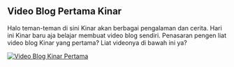 ## Video Blog Pertama Kinar

Halo teman-teman di sini Kinar akan berbagai pengalaman dan cerita. Hari ini Kinar baru aja belajar membuat video blog sendiri. Penasaran pengen liat video blog Kinar yang pertama? Liat videonya di bawah ini ya?

[![Video Blog Kinar Pertama](http://img.youtube.com/vi/-Tl7p6Sii70/0/jpg)](http://www.youtube.com/watch?v=-Tl7p6Sii70)
